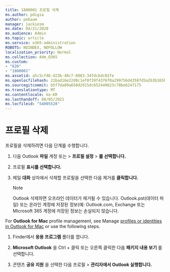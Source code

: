 ```yaml
---
title: 1800001 프로필 삭제
ms.author: pdigia
author: pebaum
manager: jackiesm
ms.date: 04/21/2020
ms.audience: Admin
ms.topic: article
ms.service: o365-administration
ROBOTS: NOINDEX, NOFOLLOW
localization_priority: Normal
ms.collection: Adm_O365
ms.custom:
- "626"
- "1800001"
ms.assetid: a5c5cf46-d23b-40c7-8983-34fdcbdc02fe
ms.openlocfilehash: 21bad16e22d8c1ef0f39f4376f0a299756d43587d5a2b3b165bc6a90c1fc4e1a
ms.sourcegitcommit: b5f7da89a650d2915dc652449623c78be6247175
ms.translationtype: MT
ms.contentlocale: ko-KR
ms.lasthandoff: 08/05/2021
ms.locfileid: "54005528"
---
```

# <a name="delete-a-profile"></a>프로필 삭제

프로필을 삭제하려면 다음 단계를 수행합니다.
  
1. 다음 Outlook **파일** 계정 또는 \> **프로필 설정** \> **를 선택합니다.**

2. 프로필 **표시를 선택합니다.**

3. 메일 **대화** 상자에서 삭제할 프로필을 선택한 다음 제거를 **클릭합니다.**

    > [!NOTE]
    > Outlook 삭제하면 오프라인 데이터가 제거될 수 있습니다. Outlook.pst(데이터 파일) 또는 온라인 계정에 저장된 정보(예: Outlook.com, Exchange 또는 Microsoft 365 계정에 저장된 정보는 손실되지 않습니다.
  
For **Outlook for Mac** profile management, see Manage [profiles or identities in Outlook for Mac](https://support.office.com/article/fed2a955-74df-4a24-bef6-78a426958c4c.aspx) or use the following steps.
  
1. Finder에서 **응용 프로그램** 폴더를 엽니다.

2. **Microsoft Outlook** 을 Ctrl + 클릭 또는 오른쪽 클릭한 다음 **패키지 내용 보기** 를 선택합니다.

3. 콘텐츠 **공유 지원** 을 선택한 다음 프로필 \>  **관리자에서 Outlook 실행합니다.**
